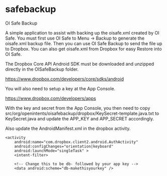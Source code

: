 safebackup
==========

OI Safe Backup

A simple application to assist with backing up the oisafe.xml created
by OI Safe.  You must first use OI Safe to Menu -> Backup to generate
the oisafe.xml backup file.  Then you can use OI Safe Backup to send
the file up to Dropbox.  You can also get oisafe.xml from Dropbox for
easy Restore into OI Safe.

The Dropbox Core API Android SDK must be downloaded and unzipped directly
in the OISafeBackup folder.

https://www.dropbox.com/developers/core/sdks/android

You will also need to setup a key at the App Console.

https://www.dropbox.com/developers/apps

With the key and secret from the App Console, you then need to copy 
src/org/openintents/oisafebackup/dropbox/KeySecret-template.java.txt 
to KeySecret.java and update the APP_KEY and APP_SECRET accordingly.

Also update the AndroidManifest.xml in the dropbox activity.

```
<activity
    android:name="com.dropbox.client2.android.AuthActivity"
    android:configChanges="orientation|keyboard"
    android:launchMode="singleTask" >
    <intent-filter>

	<!-- Change this to be db- followed by your app key -->
	<data android:scheme="db-makethisyourkey" />
```

